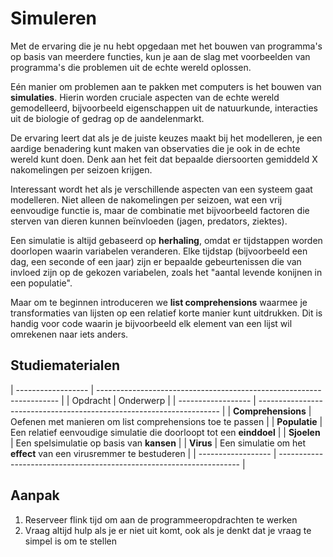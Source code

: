 # Simuleren

Met de ervaring die je nu hebt opgedaan met het bouwen van programma's op basis van meerdere functies, kun je aan de slag met voorbeelden van programma's die problemen uit de echte wereld oplossen.

Eén manier om problemen aan te pakken met computers is het bouwen van **simulaties**. Hierin worden cruciale aspecten van de echte wereld gemodelleerd, bijvoorbeeld eigenschappen uit de natuurkunde, interacties uit de biologie of gedrag op de aandelenmarkt.

De ervaring leert dat als je de juiste keuzes maakt bij het modelleren, je een aardige benadering kunt maken van observaties die je ook in de echte wereld kunt doen. Denk aan het feit dat bepaalde diersoorten gemiddeld X nakomelingen per seizoen krijgen.

Interessant wordt het als je verschillende aspecten van een systeem gaat modelleren. Niet alleen de nakomelingen per seizoen, wat een vrij eenvoudige functie is, maar de combinatie met bijvoorbeeld factoren die sterven van dieren kunnen beïnvloeden (jagen, predators, ziektes).

Een simulatie is altijd gebaseerd op **herhaling**, omdat er tijdstappen worden doorlopen waarin variabelen veranderen. Elke tijdstap (bijvoorbeeld een dag, een seconde of een jaar) zijn er bepaalde gebeurtenissen die van invloed zijn op de gekozen variabelen, zoals het "aantal levende konijnen in een populatie".

Maar om te beginnen introduceren we **list comprehensions** waarmee je transformaties van lijsten op een relatief korte manier kunt uitdrukken. Dit is handig voor code waarin je bijvoorbeeld elk element van een lijst wil omrekenen naar iets anders.

## Studiematerialen

| ------------------ | -------------------------------------------------------------------- |
| Opdracht           | Onderwerp                                                            |
| ------------------ | -------------------------------------------------------------------- |
| **Comprehensions** | Oefenen met manieren om list comprehensions toe te passen            |
| **Populatie**      | Een relatief eenvoudige simulatie die doorloopt tot een **einddoel** |
| **Sjoelen**        | Een spelsimulatie op basis van **kansen**                            |
| **Virus**          | Een simulatie om het **effect** van een virusremmer te bestuderen    |
| ------------------ | -------------------------------------------------------------------- |

## Aanpak

1. Reserveer flink tijd om aan de programmeeropdrachten te werken
2. Vraag altijd hulp als je er niet uit komt, ook als je denkt dat je vraag te simpel is om te stellen
